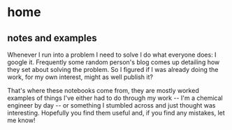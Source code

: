 # home

## notes and examples

Whenever I run into a problem I need to solve I do what everyone does: I google it. Frequently some random person's blog comes up detailing how they set about solving the problem. So I figured if I was already doing the work, for my own interest, might as well publish it? 

That's where these notebooks come from, they are mostly worked examples of things I've either had to do through my work -- I'm a chemical engineer by day -- or something I stumbled across and just thought was interesting. Hopefully you find them useful and, if you find any mistakes, let me know!
